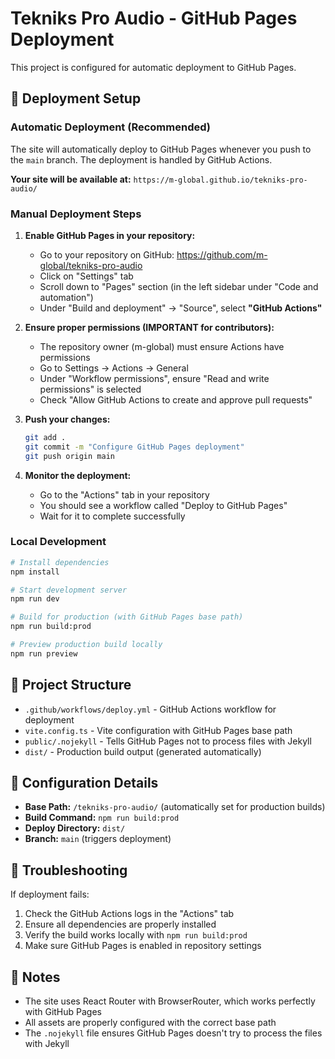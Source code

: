 # Tekniks Pro Audio - GitHub Pages Deployment

This project is configured for automatic deployment to GitHub Pages.

## 🚀 Deployment Setup

### Automatic Deployment (Recommended)

The site will automatically deploy to GitHub Pages whenever you push to the `main` branch. The deployment is handled by GitHub Actions.

**Your site will be available at:** `https://m-global.github.io/tekniks-pro-audio/`

### Manual Deployment Steps

1. **Enable GitHub Pages in your repository:**
   - Go to your repository on GitHub: https://github.com/m-global/tekniks-pro-audio
   - Click on "Settings" tab
   - Scroll down to "Pages" section (in the left sidebar under "Code and automation")
   - Under "Build and deployment" → "Source", select **"GitHub Actions"**
   
2. **Ensure proper permissions (IMPORTANT for contributors):**
   - The repository owner (m-global) must ensure Actions have permissions
   - Go to Settings → Actions → General
   - Under "Workflow permissions", ensure "Read and write permissions" is selected
   - Check "Allow GitHub Actions to create and approve pull requests"

3. **Push your changes:**
   ```bash
   git add .
   git commit -m "Configure GitHub Pages deployment"
   git push origin main
   ```

4. **Monitor the deployment:**
   - Go to the "Actions" tab in your repository
   - You should see a workflow called "Deploy to GitHub Pages"
   - Wait for it to complete successfully

### Local Development

```bash
# Install dependencies
npm install

# Start development server
npm run dev

# Build for production (with GitHub Pages base path)
npm run build:prod

# Preview production build locally
npm run preview
```

## 📁 Project Structure

- `.github/workflows/deploy.yml` - GitHub Actions workflow for deployment
- `vite.config.ts` - Vite configuration with GitHub Pages base path
- `public/.nojekyll` - Tells GitHub Pages not to process files with Jekyll
- `dist/` - Production build output (generated automatically)

## 🔧 Configuration Details

- **Base Path:** `/tekniks-pro-audio/` (automatically set for production builds)
- **Build Command:** `npm run build:prod`
- **Deploy Directory:** `dist/`
- **Branch:** `main` (triggers deployment)

## 🐛 Troubleshooting

If deployment fails:

1. Check the GitHub Actions logs in the "Actions" tab
2. Ensure all dependencies are properly installed
3. Verify the build works locally with `npm run build:prod`
4. Make sure GitHub Pages is enabled in repository settings

## 📝 Notes

- The site uses React Router with BrowserRouter, which works perfectly with GitHub Pages
- All assets are properly configured with the correct base path
- The `.nojekyll` file ensures GitHub Pages doesn't try to process the files with Jekyll
